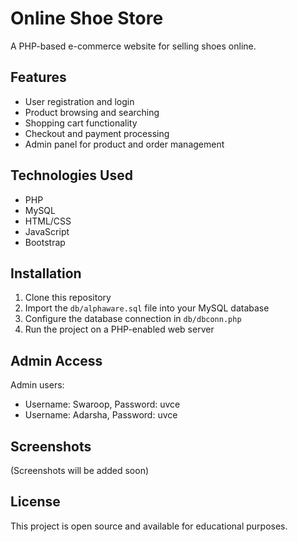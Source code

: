 # Online Shoe Store

A PHP-based e-commerce website for selling shoes online.

## Features

- User registration and login
- Product browsing and searching
- Shopping cart functionality
- Checkout and payment processing
- Admin panel for product and order management

## Technologies Used

- PHP
- MySQL
- HTML/CSS
- JavaScript
- Bootstrap

## Installation

1. Clone this repository
2. Import the `db/alphaware.sql` file into your MySQL database
3. Configure the database connection in `db/dbconn.php`
4. Run the project on a PHP-enabled web server

## Admin Access

Admin users:
- Username: Swaroop, Password: uvce
- Username: Adarsha, Password: uvce

## Screenshots

(Screenshots will be added soon)

## License

This project is open source and available for educational purposes. 